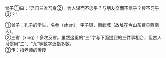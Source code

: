 曾子①曰：“吾日三省吾身②：为人谋而不忠乎？与朋友交而不信乎？传不习乎③？”

①曾子：孔子的学生，名参（shen），字子舆，南武城（故址在今山东费县西南人）。  
②三省（xing）：多次反省。虽然这里的“三”字与下面提到的三件事相合，但古人习惯用“三”、“九”等数字泛指多数。  
③传：指老师的传授